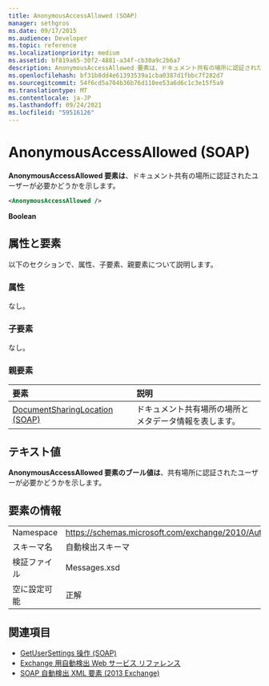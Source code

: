 ```yaml
---
title: AnonymousAccessAllowed (SOAP)
manager: sethgros
ms.date: 09/17/2015
ms.audience: Developer
ms.topic: reference
ms.localizationpriority: medium
ms.assetid: bf819a65-30f2-4881-a34f-cb30a9c2b6a7
description: AnonymousAccessAllowed 要素は、ドキュメント共有の場所に認証されたユーザーが必要かどうかを示します。
ms.openlocfilehash: bf31b8dd4e61393539a1cba0387d1fbbc7f282d7
ms.sourcegitcommit: 54f6cd5a704b36b76d110ee53a6d6c1c3e15f5a9
ms.translationtype: MT
ms.contentlocale: ja-JP
ms.lasthandoff: 09/24/2021
ms.locfileid: "59516126"
---
```

# <a name="anonymousaccessallowed-soap"></a>AnonymousAccessAllowed (SOAP)

**AnonymousAccessAllowed 要素は**、ドキュメント共有の場所に認証されたユーザーが必要かどうかを示します。 
  
```XML
<AnonymousAccessAllowed /> 
```

 **Boolean**
## <a name="attributes-and-elements"></a>属性と要素

以下のセクションで、属性、子要素、親要素について説明します。
  
### <a name="attributes"></a>属性

なし。
  
### <a name="child-elements"></a>子要素

なし。
  
### <a name="parent-elements"></a>親要素

|**要素**|**説明**|
|:-----|:-----|
|[DocumentSharingLocation (SOAP)](documentsharinglocation-soap.md) <br/> |ドキュメント共有場所の場所とメタデータ情報を表します。  <br/> |
   
## <a name="text-value"></a>テキスト値

**AnonymousAccessAllowed 要素のブール値は**、共有場所に認証されたユーザーが必要かどうかを示します。 
  
## <a name="element-information"></a>要素の情報

|||
|:-----|:-----|
|Namespace  <br/> |https://schemas.microsoft.com/exchange/2010/Autodiscover  <br/> |
|スキーマ名  <br/> |自動検出スキーマ  <br/> |
|検証ファイル  <br/> |Messages.xsd  <br/> |
|空に設定可能  <br/> |正解  <br/> |
   
## <a name="see-also"></a>関連項目

- [GetUserSettings 操作 (SOAP)](getusersettings-operation-soap.md)
- [Exchange 用自動検出 Web サービス リファレンス](autodiscover-web-service-reference-for-exchange.md)
- [SOAP 自動検出 XML 要素 (2013 Exchange)](soap-autodiscover-xml-elements-for-exchange-2013.md)

